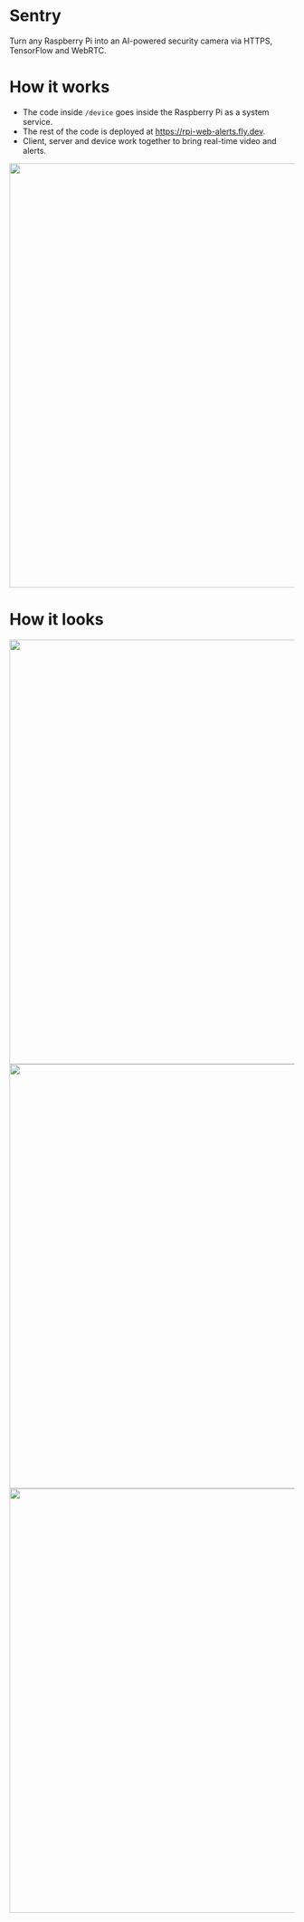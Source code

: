 # Sentry

Turn any Raspberry Pi into an AI-powered security camera via HTTPS, TensorFlow and WebRTC.

# How it works

- The code inside `/device` goes inside the Raspberry Pi as a system service.
- The rest of the code is deployed at https://rpi-web-alerts.fly.dev.
- Client, server and device work together to bring real-time video and alerts.

<img src='https://github.com/biantsh/rpi-web-alerts/assets/94078217/d1a0bee1-8d5e-4b90-9ecc-5867f9ebff79' width=750 />

# How it looks

<img src='https://github.com/biantsh/rpi-web-alerts/assets/94078217/46f33b0e-9392-410a-a545-f7fd6b6ad135' width=750 />
<img src='https://github.com/biantsh/rpi-web-alerts/assets/94078217/f6d77aaf-c416-4ce2-b3a2-364f350884fe' width=750 />
<img src='https://github.com/biantsh/rpi-web-alerts/assets/94078217/c0390221-1a07-41a7-90bd-0b16a10a8143' width=750 />
